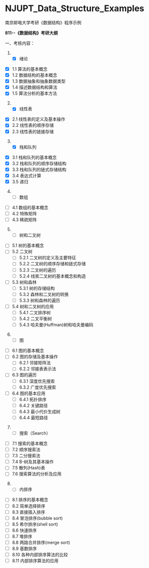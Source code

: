 # NJUPT_Data_Structure_Examples
南京邮电大学考研《数据结构》程序示例

**811--《数据结构》考研大纲**

一、考核内容：

1. - [x] 绪论

- [x] 1.1 算法的基本概念
- [x] 1.2 数据结构的基本概念
- [x] 1.3 数据抽象和抽象数据类型
- [x] 1.4 描述数据结构和算法
- [x] 1.5 算法分析的基本方法

2. - [x] 线性表

- [x] 2.1 线性表的定义及基本操作
- [x] 2.2 线性表的顺序存储
- [x] 2.3 线性表的链接存储

3. - [x] 栈和队列

- [x] 3.1 栈和队列的基本概念
- [x] 3.2 栈和队列的顺序存储结构
- [x] 3.3 栈和队列的链式存储结构
- [x] 3.4 表达式计算
- [x] 3.5 递归

4. - [ ] 数组

- [ ] 4.1 数组的基本概念
- [ ] 4.2 特殊矩阵
- [ ] 4.3 稀疏矩阵

5. - [ ] 树和二叉树

- [ ] 5.1 树的基本概念
- [ ] 5.2 二叉树
    - [ ] 5.2.1 二叉树的定义及主要特征
    - [ ] 5.2.2 二叉树的顺序存储和链式存储
    - [ ] 5.2.3 二叉树的遍历
    - [ ] 5.2.4 线索二叉树的基本概念和构造
- [ ] 5.3 树和森林
    - [ ] 5.3.1 树的存储结构
    - [ ] 5.3.2 森林和二叉树的转换
    - [ ] 5.3.3 树和森林的遍历
- [ ] 5.4 树和二叉树的应用
    - [ ] 5.4.1 二叉排序树
    - [ ] 5.4.2 二叉平衡树
    - [ ] 5.4.3 哈夫曼(Huffman)树和哈夫曼编码

6. - [ ] 图

- [ ] 6.1 图的基本概念
- [ ] 6.2 图的存储及基本操作
    - [ ] 6.2.1 邻接矩阵法
    - [ ] 6.2.2 邻接表表示法
- [ ] 6.3 图的遍历
    - [ ] 6.3.1 深度优先搜索
    - [ ] 6.3.2 广度优先搜索
- [ ] 6.4 图的基本应用
    - [ ] 6.4.1 拓扑排序
    - [ ] 6.4.2 关键路径
    - [ ] 6.4.3 最小代价生成树
    - [ ] 6.4.4 最短路径

7. - [ ] 搜索（Search）

- [ ] 7.1 搜索的基本概念
- [ ] 7.2 顺序搜索法
- [ ] 7.3 二分搜索法
- [ ] 7.4 B-树及其基本操作
- [ ] 7.5 散列(Hash)表
- [ ] 7.6 搜索算法的分析及应用

8. - [ ] 内排序

- [ ] 8.1 排序的基本概念
- [ ] 8.2 简单选择排序
- [ ] 8.3 直接插入排序
- [ ] 8.4 冒泡排序(bubble sort)
- [ ] 8.5 希尔排序(shell sort)
- [ ] 8.6 快速排序
- [ ] 8.7 堆排序
- [ ] 8.8 两路合并排序(merge sort)
- [ ] 8.9 基数排序
- [ ] 8.10 各种内部排序算法的比较
- [ ] 8.11 内部排序算法的应用

